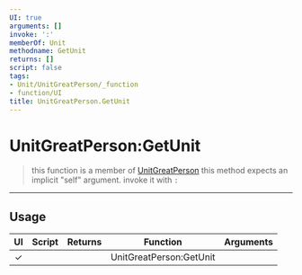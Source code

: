 ```yaml
---
UI: true
arguments: []
invoke: ':'
memberOf: Unit
methodname: GetUnit
returns: []
script: false
tags:
- Unit/UnitGreatPerson/_function
- function/UI
title: UnitGreatPerson.GetUnit
---
```

# UnitGreatPerson:GetUnit
> this function is a member of [UnitGreatPerson](civ-6/lua/UnitGreatPerson.md)
> this method expects an implicit "self" argument. invoke it with `:`
-----
## Usage
|  UI | Script | Returns | Function | Arguments |
|:---:|:------:|-------:|:--------:|:---------|
|✓| ||UnitGreatPerson:GetUnit||
